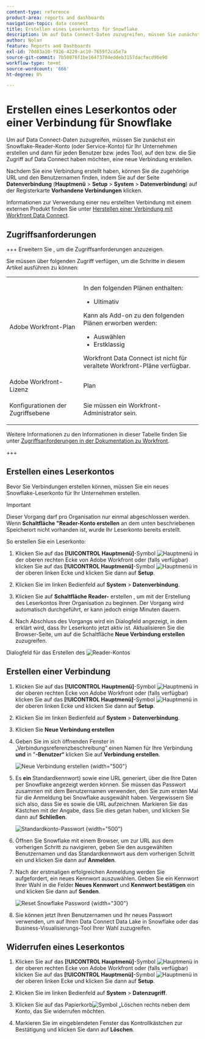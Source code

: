 ```yaml
---
content-type: reference
product-area: reports and dashboards
navigation-topic: data connect
title: Erstellen eines Leserkontos für Snowflake
description: Um auf Data Connect-Daten zuzugreifen, müssen Sie zunächst ein Snowflake-Leserkonto erstellen.
author: Nolan
feature: Reports and Dashboards
exl-id: 70d83a10-f926-4229-ac10-7659f2ca5e7a
source-git-commit: 7b50876f1be16473704eddeb3157dacfacd96e90
workflow-type: tm+mt
source-wordcount: '666'
ht-degree: 0%

---
```


# Erstellen eines Leserkontos oder einer Verbindung für Snowflake

Um auf Data Connect-Daten zuzugreifen, müssen Sie zunächst ein Snowflake-Reader-Konto (oder Service-Konto) für Ihr Unternehmen erstellen und dann für jeden Benutzer bzw. jedes Tool, auf den bzw. die Sie Zugriff auf Data Connect haben möchten, eine neue Verbindung erstellen.

Nachdem Sie eine Verbindung erstellt haben, können Sie die zugehörige URL und den Benutzernamen finden, indem Sie auf der Seite **Datenverbindung** (**Hauptmenü** > **Setup** > **System** > **Datenverbindung**) auf der Registerkarte **Vorhandene Verbindungen** klicken.

Informationen zur Verwendung einer neu erstellten Verbindung mit einem externen Produkt finden Sie unter [Herstellen einer Verbindung mit Workfront Data Connect](/help/quicksilver/reports-and-dashboards/data-lake/share-data-externally.md).

## Zugriffsanforderungen

+++ Erweitern Sie , um die Zugriffsanforderungen anzuzeigen.

Sie müssen über folgenden Zugriff verfügen, um die Schritte in diesem Artikel ausführen zu können:

<table style="table-layout:auto"> 
 <col> 
 <col> 
 <tbody> 
  <tr> 
   <td role="rowheader">Adobe Workfront-Plan</td> 
   <td><p>In den folgenden Plänen enthalten:</p>
    <ul>
        <li>Ultimativ</li> 
    </ul>    
   <p>Kann als Add-on zu den folgenden Plänen erworben werden:</p> 
    <ul>
        <li>Auswählen</li> 
        <li>Erstklassig</li>
    </ul> 
    <p>Workfront Data Connect ist nicht für veraltete Workfront-Pläne verfügbar.</p> 
   </td> </td> 
  </tr> 
  <tr> 
   <td role="rowheader">Adobe Workfront-Lizenz</td> 
   <td>Plan</td> 
  </tr> 
  <tr> 
   <td role="rowheader">Konfigurationen der Zugriffsebene</td> 
   <td> <p>Sie müssen ein Workfront-Administrator sein.</p></td> 
  </tr> 
 </tbody> 
</table>

Weitere Informationen zu den Informationen in dieser Tabelle finden Sie unter [Zugriffsanforderungen in der Dokumentation zu Workfront](/help/quicksilver/administration-and-setup/add-users/access-levels-and-object-permissions/access-level-requirements-in-documentation.md).

+++

## Erstellen eines Leserkontos

Bevor Sie Verbindungen erstellen können, müssen Sie ein neues Snowflake-Leserkonto für Ihr Unternehmen erstellen.

>[!IMPORTANT]
>
>Dieser Vorgang darf pro Organisation nur einmal abgeschlossen werden. Wenn **Schaltfläche &quot;Reader-Konto erstellen** an dem unten beschriebenen Speicherort nicht vorhanden ist, wurde Ihr Leserkonto bereits erstellt.

So erstellen Sie ein Leserkonto:

1. Klicken Sie auf das **[!UICONTROL Hauptmenü]**-Symbol ![Hauptmenü](/help/_includes/assets/main-menu-icon.png) in der oberen rechten Ecke von Adobe Workfront oder (falls verfügbar) klicken Sie auf das **[!UICONTROL Hauptmenü]**-Symbol ![Hauptmenü](/help/_includes/assets/main-menu-icon-left-nav.png) in der oberen linken Ecke und klicken Sie dann auf **Setup**.

1. Klicken Sie im linken Bedienfeld auf **System** > **Datenverbindung**.

1. Klicken Sie auf **Schaltfläche Reader-** erstellen , um mit der Erstellung des Leserkontos Ihrer Organisation zu beginnen. Der Vorgang wird automatisch durchgeführt, er kann jedoch einige Minuten dauern.

1. Nach Abschluss des Vorgangs wird ein Dialogfeld angezeigt, in dem erklärt wird, dass Ihr Leserkonto jetzt aktiv ist. Aktualisieren Sie die Browser-Seite, um auf die Schaltfläche **Neue Verbindung erstellen** zuzugreifen.

Dialogfeld für das Erstellen des ![Reader-Kontos](/help/quicksilver/reports-and-dashboards/data-lake/assets/data-connect-reader-account-created.png)

## Erstellen einer Verbindung

1. Klicken Sie auf das **[!UICONTROL Hauptmenü]**-Symbol ![Hauptmenü](/help/_includes/assets/main-menu-icon.png) in der oberen rechten Ecke von Adobe Workfront oder (falls verfügbar) klicken Sie auf das **[!UICONTROL Hauptmenü]**-Symbol ![Hauptmenü](/help/_includes/assets/main-menu-icon-left-nav.png) in der oberen linken Ecke und klicken Sie dann auf **Setup**.

1. Klicken Sie im linken Bedienfeld auf **System** > **Datenverbindung**.

1. Klicken Sie **Neue Verbindung erstellen**

1. Geben Sie im sich öffnenden Fenster in „Verbindungsreferenzbeschreibung“ einen Namen für Ihre Verbindung **und** in &quot;**-Benutzer“** klicken Sie auf **Verbindung erstellen**.

   ![Neue Verbindung erstellen](/help/quicksilver/reports-and-dashboards/data-lake/assets/new-reader-connection.png) {width="500"}

1. Es **ein** Standardkennwort) sowie eine URL generiert, über die Ihre Daten per Snowflake angezeigt werden können. Sie müssen das Passwort zusammen mit dem Benutzernamen verwenden, den Sie zum ersten Mal für die Anmeldung bei Snowflake ausgewählt haben. Vergewissern Sie sich also, dass Sie es sowie die URL aufzeichnen. Markieren Sie das Kästchen mit der Angabe, dass Sie dies getan haben, und klicken Sie dann auf **Schließen**.

   ![Standardkonto-Passwort](/help/quicksilver/reports-and-dashboards/data-lake/assets/default-password-reader-account.png) {width="500"}

1. Öffnen Sie Snowflake mit einem Browser, um zur URL aus dem vorherigen Schritt zu navigieren, geben Sie den ausgewählten Benutzernamen und das Standardkennwort aus dem vorherigen Schritt ein und klicken Sie dann auf **Anmelden**.

1. Nach der erstmaligen erfolgreichen Anmeldung werden Sie aufgefordert, ein neues Kennwort auszuwählen. Geben Sie ein Kennwort Ihrer Wahl in die Felder **Neues Kennwort** und **Kennwort bestätigen** ein und klicken Sie dann auf **Senden**.

   ![Reset Snowflake Password](/help/quicksilver/reports-and-dashboards/data-lake/assets/reset-snowflake-password.png) {width="300"}

1. Sie können jetzt Ihren Benutzernamen und Ihr neues Passwort verwenden, um auf Ihren Data Connect Data Lake in Snowflake oder das Business-Visualisierungs-Tool Ihrer Wahl zuzugreifen.

## Widerrufen eines Leserkontos

1. Klicken Sie auf das **[!UICONTROL Hauptmenü]**-Symbol ![Hauptmenü](/help/_includes/assets/main-menu-icon.png) in der oberen rechten Ecke von Adobe Workfront oder (falls verfügbar) klicken Sie auf das **[!UICONTROL Hauptmenü]**-Symbol ![Hauptmenü](/help/_includes/assets/main-menu-icon-left-nav.png) in der oberen linken Ecke und klicken Sie dann auf **Setup**.

1. Klicken Sie im linken Bedienfeld auf **System** > **Datenzugriff**.

1. Klicken Sie auf das Papierkorb![Symbol „Löschen](/help/quicksilver/reports-and-dashboards/data-lake/assets/delete.png) rechts neben dem Konto, das Sie widerrufen möchten.

1. Markieren Sie im eingeblendeten Fenster das Kontrollkästchen zur Bestätigung und klicken Sie dann auf **Löschen**.
